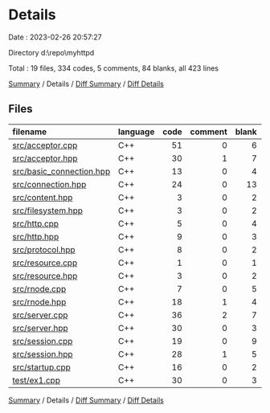 # Details

Date : 2023-02-26 20:57:27

Directory d:\\repo\\myhttpd

Total : 19 files,  334 codes, 5 comments, 84 blanks, all 423 lines

[Summary](results.md) / Details / [Diff Summary](diff.md) / [Diff Details](diff-details.md)

## Files
| filename | language | code | comment | blank | total |
| :--- | :--- | ---: | ---: | ---: | ---: |
| [src/acceptor.cpp](/src/acceptor.cpp) | C++ | 51 | 0 | 6 | 57 |
| [src/acceptor.hpp](/src/acceptor.hpp) | C++ | 30 | 1 | 7 | 38 |
| [src/basic_connection.hpp](/src/basic_connection.hpp) | C++ | 13 | 0 | 4 | 17 |
| [src/connection.hpp](/src/connection.hpp) | C++ | 24 | 0 | 13 | 37 |
| [src/content.hpp](/src/content.hpp) | C++ | 3 | 0 | 2 | 5 |
| [src/filesystem.hpp](/src/filesystem.hpp) | C++ | 3 | 0 | 2 | 5 |
| [src/http.cpp](/src/http.cpp) | C++ | 5 | 0 | 4 | 9 |
| [src/http.hpp](/src/http.hpp) | C++ | 9 | 0 | 3 | 12 |
| [src/protocol.hpp](/src/protocol.hpp) | C++ | 8 | 0 | 2 | 10 |
| [src/resource.cpp](/src/resource.cpp) | C++ | 1 | 0 | 1 | 2 |
| [src/resource.hpp](/src/resource.hpp) | C++ | 3 | 0 | 2 | 5 |
| [src/rnode.cpp](/src/rnode.cpp) | C++ | 7 | 0 | 5 | 12 |
| [src/rnode.hpp](/src/rnode.hpp) | C++ | 18 | 1 | 4 | 23 |
| [src/server.cpp](/src/server.cpp) | C++ | 36 | 2 | 7 | 45 |
| [src/server.hpp](/src/server.hpp) | C++ | 30 | 0 | 3 | 33 |
| [src/session.cpp](/src/session.cpp) | C++ | 19 | 0 | 9 | 28 |
| [src/session.hpp](/src/session.hpp) | C++ | 28 | 1 | 5 | 34 |
| [src/startup.cpp](/src/startup.cpp) | C++ | 16 | 0 | 2 | 18 |
| [test/ex1.cpp](/test/ex1.cpp) | C++ | 30 | 0 | 3 | 33 |

[Summary](results.md) / Details / [Diff Summary](diff.md) / [Diff Details](diff-details.md)